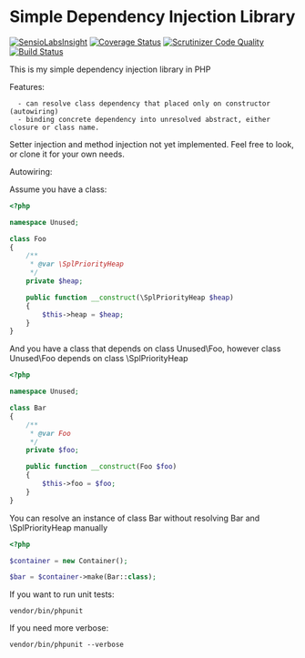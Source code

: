 # Simple Dependency Injection Library

[![SensioLabsInsight](https://insight.sensiolabs.com/projects/14e50be8-c441-4d03-b65d-cb07e33c0672/small.png)](https://insight.sensiolabs.com/projects/14e50be8-c441-4d03-b65d-cb07e33c0672)
[![Coverage Status](https://coveralls.io/repos/github/plvhx/dependency-injection/badge.svg)](https://coveralls.io/github/plvhx/dependency-injection)
[![Scrutinizer Code Quality](https://scrutinizer-ci.com/g/plvhx/dependency-injection/badges/quality-score.png?b=master)](https://scrutinizer-ci.com/g/plvhx/dependency-injection/?branch=master)
[![Build Status](https://scrutinizer-ci.com/g/plvhx/dependency-injection/badges/build.png?b=master)](https://scrutinizer-ci.com/g/plvhx/dependency-injection/build-status/master)

This is my simple dependency injection library in PHP

Features:
```
  - can resolve class dependency that placed only on constructor (autowiring)
  - binding concrete dependency into unresolved abstract, either closure or class name.
```

Setter injection and method injection not yet implemented.
Feel free to look, or clone it for your own needs.

Autowiring:

Assume you have a class:
```php
<?php

namespace Unused;

class Foo
{
	/**
	 * @var \SplPriorityHeap
	 */
	private $heap;

	public function __construct(\SplPriorityHeap $heap)
	{
		$this->heap = $heap;
	}	
}
```

And you have a class that depends on class Unused\Foo, however class Unused\Foo
depends on class \SplPriorityHeap
```php
<?php

namespace Unused;

class Bar
{
	/**
	 * @var Foo
	 */
	private $foo;

	public function __construct(Foo $foo)
	{
		$this->foo = $foo;
	}
}
```

You can resolve an instance of class Bar without resolving Bar and \SplPriorityHeap manually
```php
<?php

$container = new Container();

$bar = $container->make(Bar::class);
```

If you want to run unit tests:
```
vendor/bin/phpunit
```

If you need more verbose:
```
vendor/bin/phpunit --verbose
```
